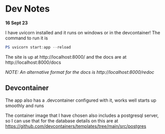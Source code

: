 # Dev Notes

**16 Sept 23**

I have uvicorn installed and it runs on windows or in the devcontainer! The command to run it is
```powershell
PS uvicorn start:app --reload
```
The site is up at http://localhost:8000/ and the docs are at http://localhost:8000/docs

*NOTE: An alternative format for the docs is http://localhost:8000/redoc*

## Devcontainer
The app also has a .devcontainer configured with it, works well starts up smoothly and runs

The container image that I have chosen also includes a postgresql server, so I can use that for the database details on this are at https://github.com/devcontainers/templates/tree/main/src/postgres
